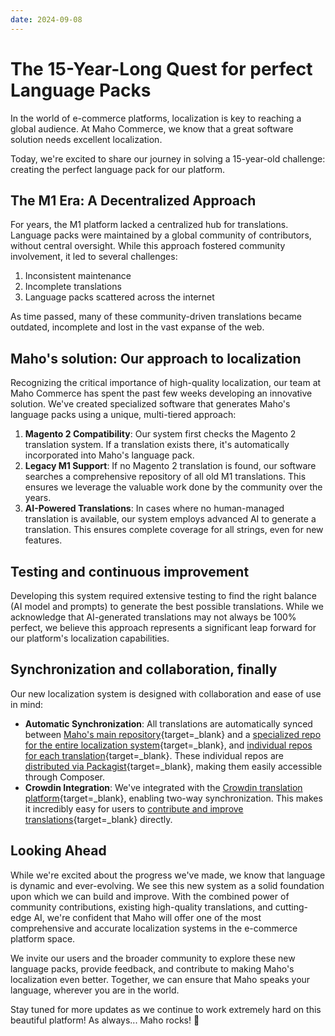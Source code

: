 ```yaml
---
date: 2024-09-08
---
```


# The 15-Year-Long Quest for perfect Language Packs

In the world of e-commerce platforms, localization is key to reaching a global audience.
At Maho Commerce, we know that a great software solution needs excellent localization.

Today, we're excited to share our journey in solving a 15-year-old challenge: creating the perfect language pack for our platform.

<!-- more -->

## The M1 Era: A Decentralized Approach

For years, the M1 platform lacked a centralized hub for translations. Language packs were maintained by a global community of contributors, without central oversight. While this approach fostered community involvement, it led to several challenges:

1. Inconsistent maintenance
2. Incomplete translations
3. Language packs scattered across the internet

As time passed, many of these community-driven translations became outdated, incomplete and lost in the vast expanse of the web.

## Maho's solution: Our approach to localization

Recognizing the critical importance of high-quality localization, our team at Maho Commerce has spent the past few weeks developing an innovative solution. We've created specialized software that generates Maho's language packs using a unique, multi-tiered approach:

1. **Magento 2 Compatibility**: Our system first checks the Magento 2 translation system.
   If a translation exists there, it's automatically incorporated into Maho's language pack.
2. **Legacy M1 Support**: If no Magento 2 translation is found, our software searches a comprehensive repository
   of all old M1 translations. This ensures we leverage the valuable work done by the community over the years.
3. **AI-Powered Translations**: In cases where no human-managed translation is available, our system employs
   advanced AI to generate a translation. This ensures complete coverage for all strings, even for new features.

## Testing and continuous improvement

Developing this system required extensive testing to find the right balance (AI model and prompts) to generate the
best possible translations. While we acknowledge that AI-generated translations may not always be 100% perfect,
we believe this approach represents a significant leap forward for our platform's localization capabilities.

## Synchronization and collaboration, finally

Our new localization system is designed with collaboration and ease of use in mind:

- **Automatic Synchronization**: All translations are automatically synced between
  [Maho's main repository](https://github.com/MahoCommerce/maho){target=_blank} and
  a [specialized repo for the entire localization system](https://github.com/MahoCommerce/maho-l10n){target=_blank},
  and [individual repos for each translation](https://github.com/orgs/MahoCommerce/repositories?q=maho-language-){target=_blank}.
  These individual repos are [distributed via Packagist](https://packagist.org/?query=maho-language){target=_blank},
  making them easily accessible through Composer.
- **Crowdin Integration**: We've integrated with the [Crowdin translation platform](https://translate.mahocommerce.com/){target=_blank}, enabling two-way synchronization.
  This makes it incredibly easy for users to [contribute and improve translations](https://translate.mahocommerce.com/){target=_blank} directly.

## Looking Ahead

While we're excited about the progress we've made, we know that language is dynamic and ever-evolving.
We see this new system as a solid foundation upon which we can build and improve.
With the combined power of community contributions, existing high-quality translations, and cutting-edge AI,
we're confident that Maho will offer one of the most comprehensive and accurate localization systems
in the e-commerce platform space.

We invite our users and the broader community to explore these new language packs, provide feedback,
and contribute to making Maho's localization even better.
Together, we can ensure that Maho speaks your language, wherever you are in the world.

Stay tuned for more updates as we continue to work extremely hard on this beautiful platform!
As always... Maho rocks! 🚀